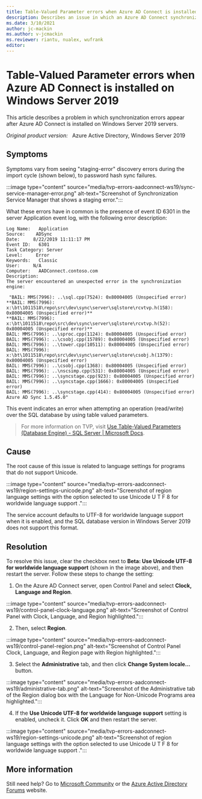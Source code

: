 ```yaml
---
title: Table-Valued Parameter errors when Azure AD Connect is installed on Windows Server 2019
description: Describes an issue in which an Azure AD Connect synchronization generates errors in Windows Server 2019.
ms.date: 3/10/2021
author: jc-mackin
ms.author: v-jcmackin
ms.reviewer: riantu, nualex, wufrank
editor: 
---
```


# Table-Valued Parameter errors when Azure AD Connect is installed on Windows Server 2019

This article describes a problem in which synchronization errors appear   after Azure AD Connect is installed on Windows Server 2019 servers.

_Original product version:_ &nbsp; Azure Active Directory, Windows Server 2019

## Symptoms

Symptoms vary from seeing "staging-error" discovery errors during the import cycle (shown below), to password hash sync failures.

:::image type="content" source="media/tvp-errors-aadconnect-ws19/sync-service-manager-error.png" alt-text="Screenshot of Synchronization Service Manager that shows a staging error.":::
 
What these errors have in common is the presence of event ID 6301 in the server Application event log, with the following error description:

```
Log Name:   Application
Source:    ADSync
Date:     8/22/2019 11:11:17 PM
Event ID:   6301
Task Category: Server
Level:     Error
Keywords:   Classic
User:     N/A
Computer:   AADConnect.contoso.com
Description:
The server encountered an unexpected error in the synchronization engine:

 "BAIL: MMS(7996): ..\sql.cpp(7524): 0x80004005 (Unspecified error)
**BAIL: MMS(7996): x:\bt\1011518\repo\src\dev\sync\server\sqlstore\rcvtvp.h(158): 0x80004005 (Unspecified error)**
**BAIL: MMS(7996): x:\bt\1011518\repo\src\dev\sync\server\sqlstore\rcvtvp.h(52): 0x80004005 (Unspecified error)**
BAIL: MMS(7996): ..\sproc.cpp(1124): 0x80004005 (Unspecified error)
BAIL: MMS(7996): ..\csobj.cpp(15789): 0x80004005 (Unspecified error)
BAIL: MMS(7996): ..\tower.cpp(10511): 0x80004005 (Unspecified error)
BAIL: MMS(7996): x:\bt\1011518\repo\src\dev\sync\server\sqlstore\csobj.h(1379): 0x80004005 (Unspecified error)
BAIL: MMS(7996): ..\csobj.cpp(1368): 0x80004005 (Unspecified error)
BAIL: MMS(7996): ..\nscsimp.cpp(531): 0x80004005 (Unspecified error)
BAIL: MMS(7996): ..\syncstage.cpp(923): 0x80004005 (Unspecified error)
BAIL: MMS(7996): ..\syncstage.cpp(1666): 0x80004005 (Unspecified error)
BAIL: MMS(7996): ..\syncstage.cpp(414): 0x80004005 (Unspecified error)
Azure AD Sync 1.5.45.0"
```

This event indicates an error when attempting an operation (read/write) over the SQL database by using table valued parameters.

>For more information on TVP, visit [Use Table-Valued Parameters (Database Engine) - SQL Server | Microsoft Docs](https://docs.microsoft.com/sql/relational-databases/tables/use-table-valued-parameters-database-engine?text=Table-valued%20parameters%20are%20declared,temporary%20table%20or%20many%20parameters).

## Cause
The root cause of this issue is related to language settings for programs that do not support Unicode.

:::image type="content" source="media/tvp-errors-aadconnect-ws19/region-settings-unicode.png" alt-text="Screenshot of region language settings with the option selected to use Unicode U T F 8 for worldwide language support .":::
 
The service account defaults to UTF-8 for worldwide language support when it is enabled, and the SQL database version in Windows Server 2019 does not support this format.

## Resolution
To resolve this issue, clear the checkbox next to **Beta: Use Unicode UTF-8 for worldwide language support** (shown in the image above), and then restart the server.
Follow these steps to change the setting:
1.	On the Azure AD Connect server, open Control Panel and select **Clock, Language and Region**.

:::image type="content" source="media/tvp-errors-aadconnect-ws19/control-panel-clock-language.png" alt-text="Screenshot of Control Panel with Clock, Language, and Region highlighted."::: 

2.	Then, select **Region**.

:::image type="content" source="media/tvp-errors-aadconnect-ws19/control-panel-region.png" alt-text="Screenshot of Control Panel Clock, Language, and Region page with Region highlighted.":::
 
3.	Select the **Administrative** tab, and then click **Change System locale…** button.

:::image type="content" source="media/tvp-errors-aadconnect-ws19/administrative-tab.png" alt-text="Screenshot of the Administrative tab of the Region dialog box with the Language for Non-Unicode Programs area highlighted.":::
 
4.	If the **Use Unicode UTF-8 for worldwide language support** setting is enabled, uncheck it. Click **OK** and then restart the server.

:::image type="content" source="media/tvp-errors-aadconnect-ws19/region-settings-unicode.png" alt-text="Screenshot of region language settings with the option selected to use Unicode U T F 8 for worldwide language support .":::

## More information
Still need help? Go to [Microsoft Community](https://answers.microsoft.com/en-us) or the [Azure Active Directory Forums](https://social.msdn.microsoft.com/Forums/en-US/home?forum=windowsazuread) website.

